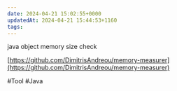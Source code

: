 ```yaml
---
date: 2024-04-21 15:02:55+0000
updatedAt: 2024-04-21 15:44:53+1160
tags: 
---
```

java object memory size check

[https://github.com/DimitrisAndreou/memory-measurer](https://github.com/DimitrisAndreou/memory-measurer)

#Tool 
#Java 